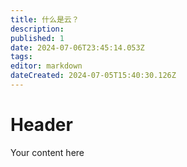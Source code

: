 ```yaml
---
title: 什么是云？
description: 
published: 1
date: 2024-07-06T23:45:14.053Z
tags: 
editor: markdown
dateCreated: 2024-07-05T15:40:30.126Z
---
```


# Header
Your content here